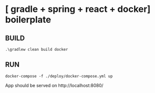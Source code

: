 # [ gradle + spring + react + docker] boilerplate

## BUILD
``
.\gradlew clean build docker
``

## RUN
``
docker-compose -f ./deploy/docker-compose.yml up
``

App should be served on http://localhost:8080/ 
